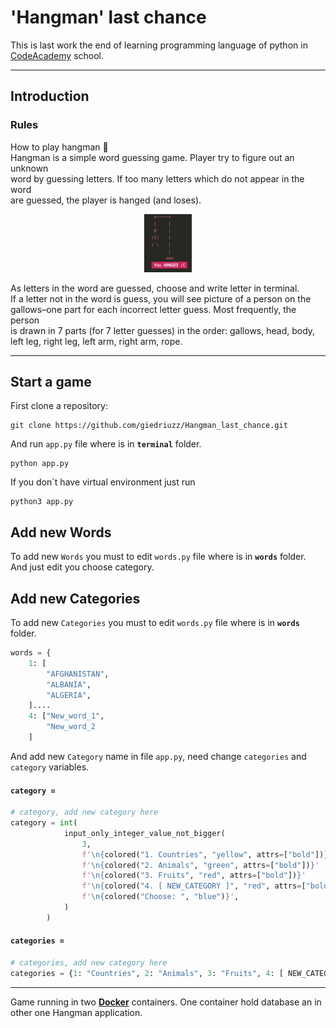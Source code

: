 # 'Hangman' last chance

This is last work the end of learning programming language of python in [CodeAcademy](https://codeacademy.lt/programavimo-kursai/python-pradedantiesiems-uzimtiems-asmenims/) school.

***

## Introduction

### Rules

How to play hangman :dart:  
Hangman is a simple word guessing game. Player try to figure out an unknown  
word by guessing letters. If too many letters which do not appear in the word  
are guessed, the player is hanged (and loses).
<p align="center" width="100%">
<img width="15%" src="terminal/pictures/hanged.png">
</p>

As letters in the word are guessed, choose and write letter in terminal.  
If a letter not in the word is guess, you will see picture of a person on the  
gallows–one part for each incorrect letter guess. Most frequently, the person  
is drawn in 7 parts (for 7 letter guesses) in the order: gallows, head, body,  
left leg, right leg, left arm, right arm, rope.

***

## Start a game

First clone a repository:

```
git clone https://github.com/giedriuzz/Hangman_last_chance.git
```
And run `app.py` file where is in **`terminal`** folder.

```
python app.py
```

If you don`t have virtual environment just run

```
python3 app.py
```

## Add new Words

To add new `Words` you must to edit `words.py` file where is in **`words`** folder.  
And just edit you choose category.

## Add new Categories

To add new `Categories` you must to edit `words.py` file where is in **`words`** folder.  

```python
words = {
    1: [
        "AFGHANISTAN",
        "ALBANIA",
        "ALGERIA",
    ]....
    4: ["New_word_1", 
        "New_word_2
    ]
```
And add new `Category` name in file `app.py`, need change `categories` and `category` variables.  

#### `category = `

```python
# category, add new category here
category = int(
            input_only_integer_value_not_bigger(
                3,
                f'\n{colored("1. Countries", "yellow", attrs=["bold"])}'
                f'\n{colored("2. Animals", "green", attrs=["bold"])}'
                f'\n{colored("3. Fruits", "red", attrs=["bold"])}'
                f'\n{colored("4. [ NEW_CATEGORY ]", "red", attrs=["bold"])}' # example
                f'\n{colored("Choose: ", "blue")}',
            )
        )
```

#### `categories = `

```python
# categories, add new category here
categories = {1: "Countries", 2: "Animals", 3: "Fruits", 4: [ NEW_CATEGORY ]}
```

***

Game running in two **[Docker](https://www.docker.com)** containers. One container hold database an in other one Hangman application.  

